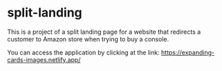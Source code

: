 # split-landing

This is a project of a split landing page for a website that redirects a customer to Amazon store when trying to buy a console.

You can access the application by clicking at the link: https://expanding-cards-images.netlify.app/
